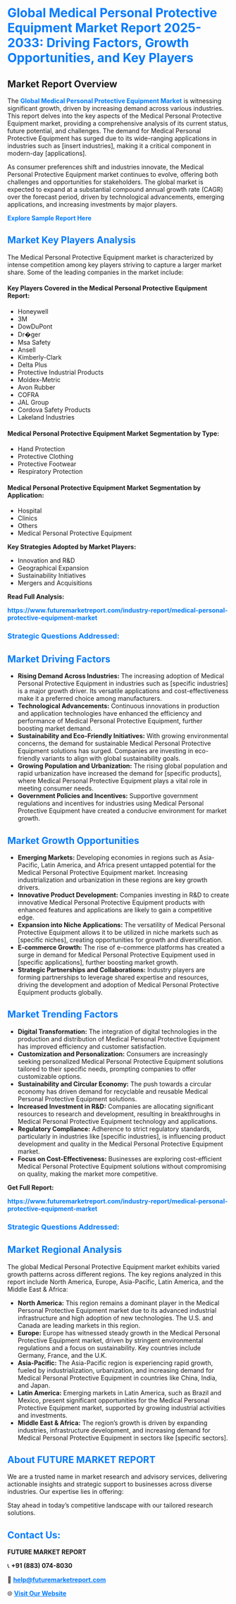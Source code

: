 <h1 style="color: #007BFF;">Global Medical Personal Protective Equipment Market Report 2025-2033: Driving Factors, Growth Opportunities, and Key Players</h1>

<section id="overview">
<h2>Market Report Overview</h2>
<p>The <a href="https://www.futuremarketreport.com/industry-report/medical-personal-protective-equipment-market" style="color: #007BFF; text-decoration: none;"><strong>Global Medical Personal Protective Equipment Market</strong></a> is witnessing significant growth, driven by increasing demand across various industries. This report delves into the key aspects of the Medical Personal Protective Equipment market, providing a comprehensive analysis of its current status, future potential, and challenges. The demand for Medical Personal Protective Equipment has surged due to its wide-ranging applications in industries such as [insert industries], making it a critical component in modern-day [applications].</p>
<p>As consumer preferences shift and industries innovate, the Medical Personal Protective Equipment market continues to evolve, offering both challenges and opportunities for stakeholders. The global market is expected to expand at a substantial compound annual growth rate (CAGR) over the forecast period, driven by technological advancements, emerging applications, and increasing investments by major players.</p>
</section>

<section id="overview">
<p><a href="https://www.futuremarketreport.com/request-sample/reportId=123352" style="color: #007BFF; text-decoration: none;"><strong>Explore Sample Report Here</strong></a></p>
</section>

<section id="key-players">
<h2 style="color: #007BFF;">Market Key Players Analysis</h2>
<p>The Medical Personal Protective Equipment market is characterized by intense competition among key players striving to capture a larger market share. Some of the leading companies in the market include:</p>
<h4>Key Players Covered in the Medical Personal Protective Equipment Report:</h4>
<ul><li>Honeywell</li><li>3M</li><li>DowDuPont</li><li>Dr�ger</li><li>Msa Safety</li><li>Ansell</li><li>Kimberly-Clark</li><li>Delta Plus</li><li>Protective Industrial Products</li><li>Moldex-Metric</li><li>Avon Rubber</li><li>COFRA</li><li>JAL Group</li><li>Cordova Safety Products</li><li>Lakeland Industries</li></ul>
<h4>Medical Personal Protective Equipment Market Segmentation by Type:</h4>
<ul><li>Hand Protection</li><li>Protective Clothing</li><li>Protective Footwear</li><li>Respiratory Protection</li></ul>

<h4>Medical Personal Protective Equipment Market Segmentation by Application:</h4>
<ul><li>Hospital</li><li>Clinics</li><li>Others</li><li>Medical Personal Protective Equipment</li></ul>
<p><strong>Key Strategies Adopted by Market Players:</strong></p>
<ul>
<li>Innovation and R&D</li>
<li>Geographical Expansion</li>
<li>Sustainability Initiatives</li>
<li>Mergers and Acquisitions</li>
</ul>
</section>

<section>
<p><strong>Read Full Analysis: </strong></p><a href="https://www.futuremarketreport.com/industry-report/medical-personal-protective-equipment-market" style="color: #007BFF; text-decoration: none;"><strong>https://www.futuremarketreport.com/industry-report/medical-personal-protective-equipment-market</strong></a>
<h3 style="color: #007BFF;">Strategic Questions Addressed:</h3>
</section>

<section id="driving-factors">
<h2 style="color: #007BFF;">Market Driving Factors</h2>
<ul>
<li><strong>Rising Demand Across Industries:</strong> The increasing adoption of Medical Personal Protective Equipment in industries such as [specific industries] is a major growth driver. Its versatile applications and cost-effectiveness make it a preferred choice among manufacturers.</li>
<li><strong>Technological Advancements:</strong> Continuous innovations in production and application technologies have enhanced the efficiency and performance of Medical Personal Protective Equipment, further boosting market demand.</li>
<li><strong>Sustainability and Eco-Friendly Initiatives:</strong> With growing environmental concerns, the demand for sustainable Medical Personal Protective Equipment solutions has surged. Companies are investing in eco-friendly variants to align with global sustainability goals.</li>
<li><strong>Growing Population and Urbanization:</strong> The rising global population and rapid urbanization have increased the demand for [specific products], where Medical Personal Protective Equipment plays a vital role in meeting consumer needs.</li>
<li><strong>Government Policies and Incentives:</strong> Supportive government regulations and incentives for industries using Medical Personal Protective Equipment have created a conducive environment for market growth.</li>
</ul>
</section>

<section id="growth-opportunities">
<h2 style="color: #007BFF;">Market Growth Opportunities</h2>
<ul>
<li><strong>Emerging Markets:</strong> Developing economies in regions such as Asia-Pacific, Latin America, and Africa present untapped potential for the Medical Personal Protective Equipment market. Increasing industrialization and urbanization in these regions are key growth drivers.</li>
<li><strong>Innovative Product Development:</strong> Companies investing in R&D to create innovative Medical Personal Protective Equipment products with enhanced features and applications are likely to gain a competitive edge.</li>
<li><strong>Expansion into Niche Applications:</strong> The versatility of Medical Personal Protective Equipment allows it to be utilized in niche markets such as [specific niches], creating opportunities for growth and diversification.</li>
<li><strong>E-commerce Growth:</strong> The rise of e-commerce platforms has created a surge in demand for Medical Personal Protective Equipment used in [specific applications], further boosting market growth.</li>
<li><strong>Strategic Partnerships and Collaborations:</strong> Industry players are forming partnerships to leverage shared expertise and resources, driving the development and adoption of Medical Personal Protective Equipment products globally.</li>
</ul>
</section>

<section id="trending-factors">
<h2 style="color: #007BFF;">Market Trending Factors</h2>
<ul>
<li><strong>Digital Transformation:</strong> The integration of digital technologies in the production and distribution of Medical Personal Protective Equipment has improved efficiency and customer satisfaction.</li>
<li><strong>Customization and Personalization:</strong> Consumers are increasingly seeking personalized Medical Personal Protective Equipment solutions tailored to their specific needs, prompting companies to offer customizable options.</li>
<li><strong>Sustainability and Circular Economy:</strong> The push towards a circular economy has driven demand for recyclable and reusable Medical Personal Protective Equipment solutions.</li>
<li><strong>Increased Investment in R&D:</strong> Companies are allocating significant resources to research and development, resulting in breakthroughs in Medical Personal Protective Equipment technology and applications.</li>
<li><strong>Regulatory Compliance:</strong> Adherence to strict regulatory standards, particularly in industries like [specific industries], is influencing product development and quality in the Medical Personal Protective Equipment market.</li>
<li><strong>Focus on Cost-Effectiveness:</strong> Businesses are exploring cost-efficient Medical Personal Protective Equipment solutions without compromising on quality, making the market more competitive.</li>
</ul>
</section>

<section>
<p><strong>Get Full Report: </strong></p><a href="https://www.futuremarketreport.com/industry-report/medical-personal-protective-equipment-market" style="color: #007BFF; text-decoration: none;"><strong>https://www.futuremarketreport.com/industry-report/medical-personal-protective-equipment-market</strong></a>
<h3 style="color: #007BFF;">Strategic Questions Addressed:</h3>
</section>


<section id="regional-analysis">
<h2 style="color: #007BFF;">Market Regional Analysis</h2>
<p>The global Medical Personal Protective Equipment market exhibits varied growth patterns across different regions. The key regions analyzed in this report include North America, Europe, Asia-Pacific, Latin America, and the Middle East & Africa:</p>
<ul>
<li><strong>North America:</strong> This region remains a dominant player in the Medical Personal Protective Equipment market due to its advanced industrial infrastructure and high adoption of new technologies. The U.S. and Canada are leading markets in this region.</li>
<li><strong>Europe:</strong> Europe has witnessed steady growth in the Medical Personal Protective Equipment market, driven by stringent environmental regulations and a focus on sustainability. Key countries include Germany, France, and the U.K.</li>
<li><strong>Asia-Pacific:</strong> The Asia-Pacific region is experiencing rapid growth, fueled by industrialization, urbanization, and increasing demand for Medical Personal Protective Equipment in countries like China, India, and Japan.</li>
<li><strong>Latin America:</strong> Emerging markets in Latin America, such as Brazil and Mexico, present significant opportunities for the Medical Personal Protective Equipment market, supported by growing industrial activities and investments.</li>
<li><strong>Middle East & Africa:</strong> The region’s growth is driven by expanding industries, infrastructure development, and increasing demand for Medical Personal Protective Equipment in sectors like [specific sectors].</li>
</ul>
</section>

<footer>
<h2 style="color: #007BFF;">About FUTURE MARKET REPORT</h2>
<p>We are a trusted name in market research and advisory services, delivering actionable insights and strategic support to businesses across diverse industries. Our expertise lies in offering:</p>

<p>Stay ahead in today’s competitive landscape with our tailored research solutions.</p>

<h2 style="color: #007BFF;">Contact Us:</h2>
<p><strong>FUTURE MARKET REPORT</strong></p>
<p>📞 <strong>+91 (883) 074-8030</strong></p>
<p>📧 <strong><a href="mailto:help@futuremarketreport.com" style="color: #007BFF;">help@futuremarketreport.com</a></strong></p>
<p>🌐 <strong><a href="https://www.futuremarketreport.com/" style="color: #007BFF;">Visit Our Website</a></strong></p>
</footer>
